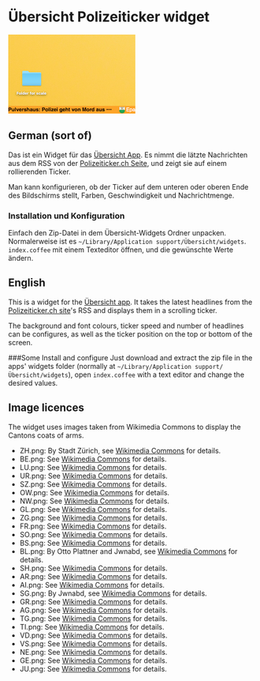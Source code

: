 # Übersicht Polizeiticker widget

![Screenshot](/screenshot.png?raw=true "Screenshot")

## German (sort of)

Das ist ein Widget für das [Übersicht App](http://tracesof.net/uebersicht/). 
Es nimmt die lätzte Nachrichten aus dem RSS von der [Polizeiticker.ch Seite](http://www.polizeiticker.ch/index.html),
und zeigt sie auf einem rollierenden Ticker.

Man kann konfigurieren, ob der Ticker auf dem unteren oder oberen Ende des Bildschirms stellt,
Farben, Geschwindigkeit und Nachrichtmenge.

### Installation und Konfiguration
Einfach den Zip-Datei in dem Übersicht-Widgets Ordner unpacken. Normalerweise ist es `~/Library/Application support/Übersicht/widgets`.
`index.coffee` mit einem Texteditor öffnen, und die gewünschte Werte ändern.

## English

This is a widget for the [Übersicht app](http://tracesof.net/uebersicht/).
It takes the latest headlines from the [Polizeiticker.ch site](http://www.polizeiticker.ch/index.html)'s RSS
and displays them in a scrolling ticker.

The background and font colours, ticker speed and number of headlines can be configures,
as well as the ticker position on the top or bottom of the screen.

###Some  Install and configure
Just download and extract the zip file in the apps' widgets folder (normally at `~/Library/Application support/Übersicht/widgets`),
open `index.coffee` with a text editor and change the desired values.

## Image licences
The widget uses images taken from Wikimedia Commons to display the Cantons coats of arms.

* ZH.png: By Stadt Zürich, see [Wikimedia Commons](https://commons.wikimedia.org/wiki/File:Wappen_Z%C3%BCrich_matt.svg) for details.
* BE.png: See [Wikimedia Commons](https://commons.wikimedia.org/wiki/File%3AWappen_Bern_matt.svg) for details.
* LU.png: See [Wikimedia Commons](https://commons.wikimedia.org/wiki/File%3AWappen_Luzern_matt.svg) for details.
* UR.png: See [Wikimedia Commons](https://commons.wikimedia.org/wiki/File%3AWappen_Uri_matt.svg) for details.
* SZ.png: See [Wikimedia Commons](https://commons.wikimedia.org/wiki/File%3AWappen_des_Kantons_Schwyz.svg) for details.
* OW.png: See [Wikimedia Commons](https://commons.wikimedia.org/wiki/File%3AWappen_Obwalden_matt.svg) for details.
* NW.png: See [Wikimedia Commons](https://commons.wikimedia.org/wiki/File%3AWappen_Nidwalden_matt.svg) for details.
* GL.png: See [Wikimedia Commons](https://commons.wikimedia.org/wiki/File%3AWappen_Glarus_matt.svg) for details.
* ZG.png: See [Wikimedia Commons](https://commons.wikimedia.org/wiki/File%3AWappen_Zug_matt.svg) for details.
* FR.png: See [Wikimedia Commons](https://commons.wikimedia.org/wiki/File%3AWappen_Freiburg_matt.svg) for details.
* SO.png: See [Wikimedia Commons](https://commons.wikimedia.org/wiki/File%3AWappen_Solothurn_matt.svg) for details.
* BS.png: See [Wikimedia Commons](https://commons.wikimedia.org/wiki/File%3AWappen_Basel-Stadt_matt.svg) for details.
* BL.png: By Otto Plattner and Jwnabd, see [Wikimedia Commons](https://commons.wikimedia.org/wiki/File%3ACoat_of_arms_of_Kanton_Basel-Landschaft.svg) for details.
* SH.png: See [Wikimedia Commons](https://commons.wikimedia.org/wiki/File%3AWappen_Schaffhausen_matt.svg) for details.
* AR.png: See [Wikimedia Commons](https://commons.wikimedia.org/wiki/File%3AWappen_Appenzell_Ausserrhoden_matt.svg) for details.
* AI.png: See [Wikimedia Commons](https://commons.wikimedia.org/wiki/File%3AWappen_Appenzell_Innerrhoden_matt.svg) for details.
* SG.png: By Jwnabd, see [Wikimedia Commons](https://commons.wikimedia.org/wiki/File%3ACoat_of_arms_of_canton_of_St._Gallen.svg) for details.
* GR.png: See [Wikimedia Commons](https://commons.wikimedia.org/wiki/File%3AWappen_Graub%C3%BCnden_matt.svg) for details.
* AG.png: See [Wikimedia Commons](https://commons.wikimedia.org/wiki/File%3AWappen_Aargau_matt.svg) for details.
* TG.png: See [Wikimedia Commons](https://commons.wikimedia.org/wiki/File%3AWappen_Thurgau_matt.svg) for details.
* TI.png: See [Wikimedia Commons](https://commons.wikimedia.org/wiki/File%3AWappen_Tessin_matt.svg) for details.
* VD.png: See [Wikimedia Commons](https://commons.wikimedia.org/wiki/File%3AWappen_Waadt_matt.svg) for details.
* VS.png: See [Wikimedia Commons](https://commons.wikimedia.org/wiki/File%3AWappen_Wallis_matt.svg) for details.
* NE.png: See [Wikimedia Commons](https://commons.wikimedia.org/wiki/File%3AWappen_Neuenburg_matt.svg) for details.
* GE.png: See [Wikimedia Commons](https://commons.wikimedia.org/wiki/File%3AWappen_Genf_matt.svg) for details.
* JU.png: See [Wikimedia Commons](https://commons.wikimedia.org/wiki/File%3AWappen_Jura_matt.svg) for details.